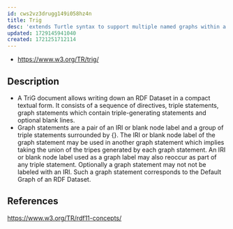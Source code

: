 ```yaml
---
id: cws2vz3drugg149i058hz4n
title: Trig
desc: 'extends Turtle syntax to support multiple named graphs within a single document.'
updated: 1729145941040
created: 1721251712114
---
```


- https://www.w3.org/TR/trig/

## Description

- A TriG document allows writing down an RDF Dataset in a compact textual form. It consists of a sequence of directives, triple statements, graph statements which contain triple-generating statements and optional blank lines. 
- Graph statements are a pair of an IRI or blank node label and a group of triple statements surrounded by {}. The IRI or blank node label of the graph statement may be used in another graph statement which implies taking the union of the tripes generated by each graph statement. An IRI or blank node label used as a graph label may also reoccur as part of any triple statement. Optionally a graph statement may not not be labeled with an IRI. Such a graph statement corresponds to the Default Graph of an RDF Dataset.

## References

https://www.w3.org/TR/rdf11-concepts/